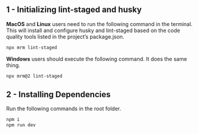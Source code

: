 ## 1 - Initializing lint-staged and husky

**MacOS** and **Linux** users need to run the following command in the terminal. This will install and configure husky and lint-staged based on the code quality tools listed in the project’s package.json.

```bash
npx mrm lint-staged
```

**Windows** users should execute the following command. It does the same thing.

```bash
npx mrm@2 lint-staged
```

## 2 - Installing Dependencies

Run the following commands in the root folder.

```bash
npm i
npm run dev
```
